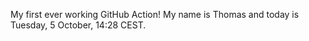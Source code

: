 My first ever working GitHub Action!
My name is Thomas and today is Tuesday, 5 October, 14:28 CEST. 
